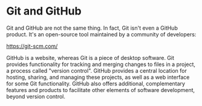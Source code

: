 # Git and GitHub

Git and GitHub are not the same thing. In fact, Git isn't even a GitHub product. It's an open-source tool maintained by a community of developers:

https://git-scm.com/

GitHub is a website, whereas Git is a piece of desktop software. Git provides functionality for tracking and merging changes to files in a project, a process called "version control". GitHub provides a central location for hosting, sharing, and managing these projects, as well as a web interface for some Git functionality. GitHub also offers additional, complementary features and products to facilitate other elements of software development, beyond version control.
